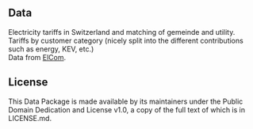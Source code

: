 ## Data
Electricity tariffs in Switzerland and matching of gemeinde and utility.  
Tariffs by customer category (nicely split into the different contributions such as energy, KEV, etc.)  
Data from [ElCom](https://www.strompreis.elcom.admin.ch/Start.aspx).

## License
This Data Package is made available by its maintainers under the Public Domain Dedication and License v1.0, a copy of the full text of which is in LICENSE.md.

